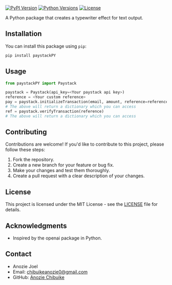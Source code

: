 [![PyPI Version](https://img.shields.io/pypi/v/paystackPY.svg)](https://pypi.org/project/paystackPY/)
[![Python Versions](https://img.shields.io/pypi/pyversions/paystackPY.svg)](https://pypi.org/project/paystackPY/)
[![License](https://img.shields.io/pypi/l/paystackPY.svg)](https://github.com/AnozieChibuike/paystackPY/blob/master/LICENSE)

A Python package that creates a typewriter effect for text output.

## Installation

You can install this package using `pip`:

```bash
pip install paystackPY 
```

Usage
-----

```python
from paystackPY import Paystack

paystack = Paystack(api_key=<Your paystack api key>)
reference = <Your custom reference>
pay = paystack.initializeTransaction(email, amount, reference=reference, callback_url=<your callback url>) 
# The above will return a dictionary which you can access
ref = paystack.verifyTransaction(reference)
# The above will return a dictionary which you can access
```
Contributing
------------

Contributions are welcome! If you'd like to contribute to this project, please follow these steps:

1.  Fork the repository.
2.  Create a new branch for your feature or bug fix.
3.  Make your changes and test them thoroughly.
4.  Create a pull request with a clear description of your changes.

License
-------

This project is licensed under the MIT License - see the [LICENSE](https://mit-license.org/) file for details.

Acknowledgments
---------------

-   Inspired by the openai package in Python.

Contact
-------

-   Anozie Joel
-   Email: chibuikeanozie0@gmail.com
-   GitHub: [Anozie Chibuike](https://github.com/AnozieChibuike)